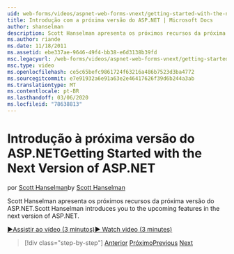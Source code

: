 ```yaml
---
uid: web-forms/videos/aspnet-web-forms-vnext/getting-started-with-the-next-version-of-aspnet
title: Introdução com a próxima versão do ASP.NET | Microsoft Docs
author: shanselman
description: Scott Hanselman apresenta os próximos recursos da próxima versão do ASP.NET.
ms.author: riande
ms.date: 11/18/2011
ms.assetid: ebe337ae-9646-49f4-bb38-e6d3138b39fd
msc.legacyurl: /web-forms/videos/aspnet-web-forms-vnext/getting-started-with-the-next-version-of-aspnet
msc.type: video
ms.openlocfilehash: ce5c65befc9861724f63216a486b7523d3ba4772
ms.sourcegitcommit: e7e91932a6e91a63e2e46417626f39d6b244a3ab
ms.translationtype: MT
ms.contentlocale: pt-BR
ms.lasthandoff: 03/06/2020
ms.locfileid: "78638813"
---
```

# <a name="getting-started-with-the-next-version-of-aspnet"></a><span data-ttu-id="0a192-103">Introdução à próxima versão do ASP.NET</span><span class="sxs-lookup"><span data-stu-id="0a192-103">Getting Started with the Next Version of ASP.NET</span></span>

<span data-ttu-id="0a192-104">por [Scott Hanselman](https://github.com/shanselman)</span><span class="sxs-lookup"><span data-stu-id="0a192-104">by [Scott Hanselman](https://github.com/shanselman)</span></span>

<span data-ttu-id="0a192-105">Scott Hanselman apresenta os próximos recursos da próxima versão do ASP.NET.</span><span class="sxs-lookup"><span data-stu-id="0a192-105">Scott Hanselman introduces you to the upcoming features in the next version of ASP.NET.</span></span>

[<span data-ttu-id="0a192-106">&#9654;Assistir ao vídeo (3 minutos)</span><span class="sxs-lookup"><span data-stu-id="0a192-106">&#9654; Watch video (3 minutes)</span></span>](https://channel9.msdn.com/Blogs/ASP-NET-Site-Videos/getting-started-with-the-next-version-of-aspnet)

> [!div class="step-by-step"]
> <span data-ttu-id="0a192-107">[Anterior](aspnet-vnext-videos-bundling-and-minification.md)
> [Próximo](aspnet-and-web-tools-20122.md)</span><span class="sxs-lookup"><span data-stu-id="0a192-107">[Previous](aspnet-vnext-videos-bundling-and-minification.md)
[Next](aspnet-and-web-tools-20122.md)</span></span>
